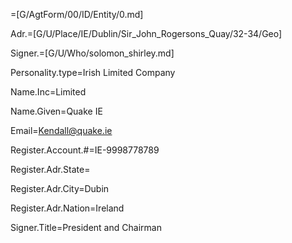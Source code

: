 =[G/AgtForm/00/ID/Entity/0.md]

Adr.=[G/U/Place/IE/Dublin/Sir_John_Rogersons_Quay/32-34/Geo]

Signer.=[G/U/Who/solomon_shirley.md]

Personality.type=Irish Limited Company

Name.Inc=Limited

Name.Given=Quake IE

Email=Kendall@quake.ie

Register.Account.#=IE-9998778789

Register.Adr.State=</i>

Register.Adr.City=Dubin

Register.Adr.Nation=Ireland

Signer.Title=President and Chairman
